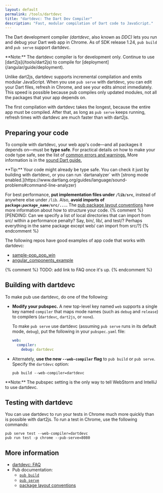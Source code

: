 ```yaml
---
layout: default
permalink: /tools/dartdevc
title: "dartdevc: The Dart Dev Compiler"
description: "Fast, modular compilation of Dart code to JavaScript."
---
```


The Dart development compiler _(dartdevc_, also known as _DDC)_
lets you run and debug your Dart web app in Chrome.
As of SDK release 1.24,
`pub build` and `pub serve` support dartdevc.

<aside class="alert alert-info" markdown="1">
**Note:**
The dartdevc compiler is for development only.
Continue to use [dart2js](/tools/dart2js)
to compile for [deployment](/angular/guide/deployment).
</aside>

Unlike dart2js,
dartdevc supports incremental compilation and emits modular JavaScript.
When you use `pub serve` with dartdevc,
you can edit your Dart files,
refresh in Chrome,
and see your edits almost immediately.
This speed is possible because pub compiles only updated modules,
not all the packages that your app depends on.

The first compilation with dartdevc takes the longest,
because the entire app must be compiled.
After that, as long as `pub serve` keeps running,
refresh times with dartdevc are much faster than with dart2js.


## Preparing your code

To compile with dartdevc, your web app's code—and
all packages it depends on—must be **type safe**.
For practical details on how to make your code type safe, see the list of
[common errors and warnings.](https://www.dartlang.org/guides/language/sound-problems#common-errors-and-warnings)
More information is in the
[sound Dart guide.](https://www.dartlang.org/guides/language/sound-dart)

<aside class="alert alert-info" markdown="1">
**Tip:**
Your code might already be type safe.
You can check it just by building with dartdevc, or you can run
`dartanalyzer` with [strong mode enabled.](https://www.dartlang.org/guides/language/sound-problems#command-line-analyzer)
</aside>

For best performance, **put implementation files under `/lib/src`**,
instead of anywhere else under `/lib`.
Also, **avoid imports of <code>package:<em>package_name</em>/src/...</code>.**
The
[pub package layout conventions](https://www.dartlang.org/tools/pub/package-layout)
have more information about how to structure your code.
{% comment %}
[PENDING: Can we specify a list of local directories that can import from src/
within a performance penalty?
Say, bin/, lib/, and test/?
Perhaps everything in the same package except web/ can import from src/?]
{% endcomment %}

The following repos have good examples of app code that works with dartdevc:

* [sample-pop_pop_win](https://github.com/dart-lang/sample-pop_pop_win)
* [angular_components_example](https://github.com/dart-lang/angular_components_example)

{% comment %}
TODO: add link to FAQ once it's up.
{% endcomment %}


## Building with dartdevc

To make pub use dartdevc, do one of the following:

* **Modify your pubspec.** A new top-level key named `web` supports a
  single key named `compiler` that maps mode names
  (such as `debug` and `release`) to compilers (`dartdevc`, `dart2js`, or `none`).

  To make `pub serve` use dartdevc
  (assuming `pub serve` runs in its default mode, `debug`),
  put the following in your `pubspec.yaml` file:

  ```yaml
  web:
    compiler:
      debug: dartdevc
  ```

* Alternately, **use the new `--web-compiler` flag** to `pub build` or `pub serve`.
  Specify the `dartdevc` option:

  ```
  pub build --web-compiler=dartdevc
  ```

<aside class="alert alert-info" markdown="1">
**Note:**
The pubspec setting is the only way to tell WebStorm and IntelliJ
to use dartdevc.
</aside>

## Testing with dartdevc

You can use dartdevc to run your tests in Chrome much more
quickly than is possible with dart2js.
To run a test in Chrome, use the following commands:

```
pub serve test --web-compiler=dartdevc
pub run test -p chrome --pub-serve=8080
```


## More information

* [dartdevc: FAQ](/tools/dartdevc/faq)
* Pub documentation:
  * [`pub build`](/tools/pub/pub-build)
  * [`pub serve`](/tools/pub/pub-serve)
  * [package layout conventions](https://www.dartlang.org/tools/pub/package-layout)
